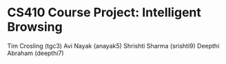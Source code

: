 # CS410 Course Project: Intelligent Browsing

Tim Crosling (tgc3)
Avi Nayak (anayak5)
Shrishti Sharma (srishti9)
Deepthi Abraham (deepthi7)
